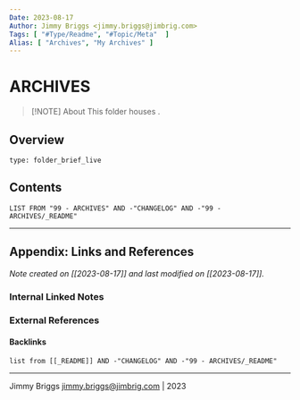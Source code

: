 ```yaml
---
Date: 2023-08-17
Author: Jimmy Briggs <jimmy.briggs@jimbrig.com>
Tags: [ "#Type/Readme", "#Topic/Meta"  ]
Alias: [ "Archives", "My Archives" ]
---
```


# ARCHIVES

> [!NOTE] About
> This folder houses .

## Overview


```ccard
type: folder_brief_live
```
 

## Contents

```dataview
LIST FROM "99 - ARCHIVES" AND -"CHANGELOG" AND -"99 - ARCHIVES/_README"
```

***

## Appendix: Links and References

*Note created on [[2023-08-17]] and last modified on [[2023-08-17]].*

### Internal Linked Notes

### External References

#### Backlinks

```dataview
list from [[_README]] AND -"CHANGELOG" AND -"99 - ARCHIVES/_README"
```


***

Jimmy Briggs <jimmy.briggs@jimbrig.com> | 2023
